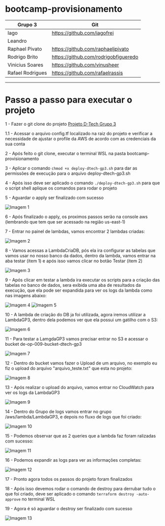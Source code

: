 # bootcamp-provisionamento

| Grupo 3 |Git|
| ----------- | ----------- |
| Iago | https://github.com/iagofrei |
| Leandro  |  |
| Raphael Pivato | https://github.com/raphaeljpivato |
| Rodrigo Brito | https://github.com/rodrigobfigueredo |
| Vinicius Soares | https://github.com/vinusheer |
| Rafael Rodrigues | https://github.com/rafaelrassis |


-----------------------------

# Passo a passo para executar o projeto

  1 - Fazer o git clone do projeto [Projeto D-Tech Grupo 3](https://github.com/iagofrei/bootcamp-provisionamento)
  
  1.1 - Acessar o arquivo config.tf localizado na raiz do projeto e verificar a necessidade de ajustar o profile da AWS de acordo com as credenciais da sua conta

  2 - Após feito o git clone, executar o terminal WSL na pasta bootcamp-provisionamento

  3 - Aplicar o comando ` chmod +x deploy-dtech-gp3.sh ` para dar as permissões de execução para o arquivo deploy-dtech-gp3.sh

  4 - Após isso deve ser aplicado o comando ` ./deploy-dtech-gp3.sh ` para que o script shell aplique os comandos para rodar o projeto

  5 - Aguardar o apply ser finalizado com sucesso
      
  ![Imagem 1](imagens/imagem_1.png)

  6 - Após finalizado o apply, os proximos passos serão na console aws (lembrando que tem que ser acessado na região us-east-1)

  7 - Entrar no painel de lambdas, vamos encontrar 2 lambdas criadas:

  ![Imagem 2](imagens/imagem_2.png)

  8 - Vamos acessas a LambdaCriaDB, pós ela ira configurar as tabelas que vamos usar no nosso banco da dados, dentro da lambda, vamos entrar na aba testar (item 1) e após isso vamos clicar no botão Testar (item 2)

  ![Imagem 3](imagens/imagem_3.png)


  9 - Após clicar em testar a lambda ira executar os scripts para a criação das tabelas no banco de dados, sera exibida uma aba de resultados da execução, que ela pode ser expandida para ver os logs da lambda como nas imagens abaixo:

  ![Imagem 4](imagens/imagem_4.png)
  ![Imagem 5](imagens/imagem_5.png)

  10 - A lambda de criação do DB ja foi utilizada, agora iremos utilizar a LambdaGP3, dentro dela podemos ver que ela possui um gatilho com o S3:

  ![Imagem 6](imagens/imagem_6.png)

  11 - Para testar a LamgdaGP3 vamos precisar entrar no S3 e acessar o bucket de-op-009-bucket-dtech-gp3

  ![Imagem 7](imagens/imagem_7.png)

  12 - Dentro do bucket vamos fazer o Upload de um arquivo, no exemplo eu fiz o upload do arquivo "arquivo_teste.txt" que esta no projeto:

  ![Imagem 8](imagens/imagem_8.png)

  13 - Após realizar o upload do arquivo, vamos entrar no CloudWatch para ver os logs da LambdaGP3

  ![Imagem 9](imagens/imagem_9.png)

  14 - Dentro do Grupo de logs vamos entrar no grupo /aws/lambda/LambdaGP3, e depois no fluxo de logs que foi criado:

  ![Imagem 10](imagens/imagem_10.png)

  15 - Podemos observar que as 2 queries que a lambda faz foram ralizadas com sucesso:

  ![Imagem 11](imagens/imagem_11.png)

  16 - Podemos expandir as logs para ver as informações completas:

  ![Imagem 12](imagens/imagem_12.png)

  17 - Pronto agora todos os passos do projeto foram finalizados

  18 - Após isso devemos rodar o comando de destroy para derrubar tudo o que foi criado, deve ser aplicado o comando ` terraform destroy -auto-approve ` no terminal WSL

  19 - Agora é só aguardar o destroy ser finalizado com sucesso

  ![Imagem 13](imagens/imagem_13.png)
